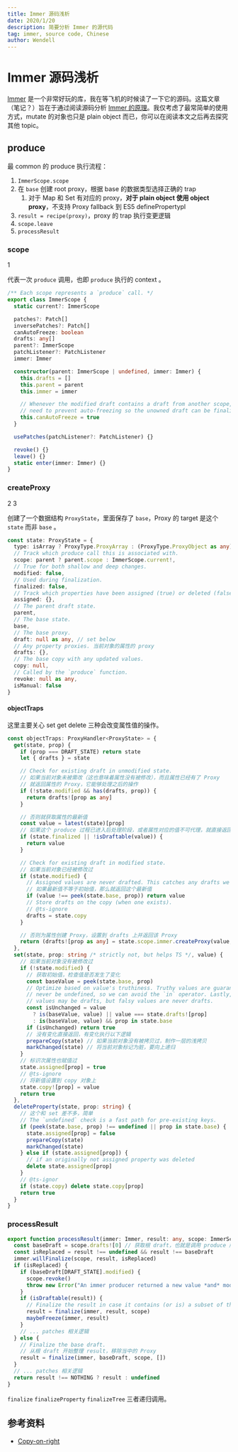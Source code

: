 ```yaml
---
title: Immer 源码浅析
date: 2020/1/20
description: 简要分析 Immer 的源代码
tag: immer, source code, Chinese
author: Wendell
---
```


# Immer 源码浅析

[Immer](https://immerjs.github.io/immer/docs/introduction) 是一个非常好玩的库，我在等飞机的时候读了一下它的源码。这篇文章（笔记？）旨在于通过阅读源码分析 [Immer 的原理](https://medium.com/hackernoon/introducing-immer-immutability-the-easy-way-9d73d8f71cb3)。我仅考虑了最常简单的使用方式，mutate 的对象也只是 plain object 而已，你可以在阅读本文之后再去探究其他 topic。

## produce

最 common 的 produce 执行流程：

1. `ImmerScope.scope`
2. 在 `base` 创建 root proxy，根据 base 的数据类型选择正确的 trap
   1. 对于 Map 和 Set 有对应的 proxy，**对于 plain object 使用 object proxy**，不支持 Proxy fallback 到 ES5 definePropertypl
3. `result = recipe(proxy)`，proxy 的 trap 执行变更逻辑
4. `scope.leave`
5. `processResult`

### scope

1

代表一次 `produce` 调用，也即 `produce` 执行的 context 。

```ts
/** Each scope represents a `produce` call. */
export class ImmerScope {
  static current?: ImmerScope

  patches?: Patch[]
  inversePatches?: Patch[]
  canAutoFreeze: boolean
  drafts: any[]
  parent?: ImmerScope
  patchListener?: PatchListener
  immer: Immer

  constructor(parent: ImmerScope | undefined, immer: Immer) {
    this.drafts = []
    this.parent = parent
    this.immer = immer

    // Whenever the modified draft contains a draft from another scope, we
    // need to prevent auto-freezing so the unowned draft can be finalized.
    this.canAutoFreeze = true
  }

  usePatches(patchListener?: PatchListener) {}

  revoke() {}
  leave() {}
  static enter(immer: Immer) {}
}
```

### createProxy

2 3

创建了一个数据结构 `ProxyState`，里面保存了 `base`，Proxy 的 target 是这个 `state` 而非 `base` 。

```ts
const state: ProxyState = {
  type: isArray ? ProxyType.ProxyArray : (ProxyType.ProxyObject as any),
  // Track which produce call this is associated with.
  scope: parent ? parent.scope : ImmerScope.current!,
  // True for both shallow and deep changes.
  modified: false,
  // Used during finalization.
  finalized: false,
  // Track which properties have been assigned (true) or deleted (false).
  assigned: {},
  // The parent draft state.
  parent,
  // The base state.
  base,
  // The base proxy.
  draft: null as any, // set below
  // Any property proxies. 当前对象的属性的 proxy
  drafts: {},
  // The base copy with any updated values.
  copy: null,
  // Called by the `produce` function.
  revoke: null as any,
  isManual: false
}
```

#### objectTraps

这里主要关心 set get delete 三种会改变属性值的操作。

```ts
const objectTraps: ProxyHandler<ProxyState> = {
  get(state, prop) {
    if (prop === DRAFT_STATE) return state
    let { drafts } = state

    // Check for existing draft in unmodified state.
    // 如果当前对象未被需改（这也意味着属性没有被修改），而且属性已经有了 Proxy
    // 就返回属性的 Proxy，它能够处理之后的操作
    if (!state.modified && has(drafts, prop)) {
      return drafts![prop as any]
    }

    // 否则就获取属性的最新值
    const value = latest(state)[prop]
    // 如果这个 produce 过程已进入后处理阶段，或者属性对应的值不可代理，就直接返回
    if (state.finalized || !isDraftable(value)) {
      return value
    }

    // Check for existing draft in modified state.
    // 如果当前对象已经被修改过
    if (state.modified) {
      // Assigned values are never drafted. This catches any drafts we created, too.
      // 如果最新值不等于初始值，那么就返回这个最新值
      if (value !== peek(state.base, prop)) return value
      // Store drafts on the copy (when one exists).
      // @ts-ignore
      drafts = state.copy
    }

    // 否则为属性创建 Proxy，设置到 drafts 上并返回该 Proxy
    return (drafts![prop as any] = state.scope.immer.createProxy(value, state))
  },
  set(state, prop: string /* strictly not, but helps TS */, value) {
    // 如果当前对象没有被修改过
    if (!state.modified) {
      // 获取初始值，检查值是否发生了变化
      const baseValue = peek(state.base, prop)
      // Optimize based on value's truthiness. Truthy values are guaranteed to
      // never be undefined, so we can avoid the `in` operator. Lastly, truthy
      // values may be drafts, but falsy values are never drafts.
      const isUnchanged = value
        ? is(baseValue, value) || value === state.drafts![prop]
        : is(baseValue, value) && prop in state.base
      if (isUnchanged) return true
      // 没有变化直接返回，有变化执行以下逻辑
      prepareCopy(state) // 如果当前对象没有被拷贝过，制作一层的浅拷贝
      markChanged(state) // 将当前对象标记为脏，要向上递归
    }
    // 标识次属性也赋值过
    state.assigned[prop] = true
    // @ts-ignore
    // 将新值设置到 copy 对象上
    state.copy![prop] = value
    return true
  },
  deleteProperty(state, prop: string) {
    // 这个和 set 差不多，简单
    // The `undefined` check is a fast path for pre-existing keys.
    if (peek(state.base, prop) !== undefined || prop in state.base) {
      state.assigned[prop] = false
      prepareCopy(state)
      markChanged(state)
    } else if (state.assigned[prop]) {
      // if an originally not assigned property was deleted
      delete state.assigned[prop]
    }
    // @ts-ignor
    if (state.copy) delete state.copy[prop]
    return true
  }
}
```

### processResult

```ts
export function processResult(immer: Immer, result: any, scope: ImmerScope) {
  const baseDraft = scope.drafts![0] // 获取根 draft，也就是调用 produce 所生成的 draft
  const isReplaced = result !== undefined && result !== baseDraft
  immer.willFinalize(scope, result, isReplaced)
  if (isReplaced) {
    if (baseDraft[DRAFT_STATE].modified) {
      scope.revoke()
      throw new Error("An immer producer returned a new value *and* modified its draft. Either return a new value *or* modify the draft.") // prettier-ignore
    }
    if (isDraftable(result)) {
      // Finalize the result in case it contains (or is) a subset of the draft.
      result = finalize(immer, result, scope)
      maybeFreeze(immer, result)
    }
    // ... patches 相关逻辑
  } else {
    // Finalize the base draft.
    // 从根 draft 开始整理 result，移除当中的 Proxy
    result = finalize(immer, baseDraft, scope, [])
  }
  // ... patches 相关逻辑
  return result !== NOTHING ? result : undefined
}
```

`finalize` `finalizeProperty` `finalizeTree` 三者递归调用。

## 参考资料

- [Copy-on-right](https://en.wikipedia.org/wiki/Copy-on-write)
